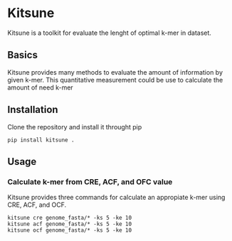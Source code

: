 # Kitsune
Kitsune is a toolkit for evaluate the lenght of optimal k-mer in dataset.

## Basics
Kitsune provides many methods to evaluate the amount of information by given k-mer.
This quantitative measurement could be use to calculate the amount of need k-mer

## Installation
Clone the repository and install it throught pip
```
pip install kitsune .
```

## Usage

### Calculate k-mer from CRE, ACF, and OFC value
Kitsune provides three commands for calculate an appropiate k-mer using CRE, ACF, and OCF.

```
kitsune cre genome_fasta/* -ks 5 -ke 10
kitsune acf genome_fasta/* -ks 5 -ke 10
kitsune ocf genome_fasta/* -ks 5 -ke 10
```
